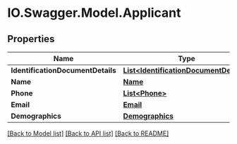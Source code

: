 # IO.Swagger.Model.Applicant
## Properties

Name | Type | Description | Notes
------------ | ------------- | ------------- | -------------
**IdentificationDocumentDetails** | [**List&lt;IdentificationDocumentDetails&gt;**](IdentificationDocumentDetails.md) |  | [optional] 
**Name** | [**Name**](Name.md) |  | [optional] 
**Phone** | [**List&lt;Phone&gt;**](Phone.md) |  | [optional] 
**Email** | [**Email**](Email.md) |  | [optional] 
**Demographics** | [**Demographics**](Demographics.md) |  | [optional] 

[[Back to Model list]](../README.md#documentation-for-models) [[Back to API list]](../README.md#documentation-for-api-endpoints) [[Back to README]](../README.md)

